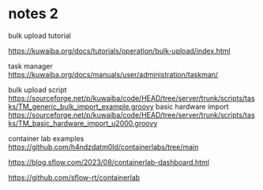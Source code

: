 # notes 2

bulk upload tutorial

https://kuwaiba.org/docs/tutorials/operation/bulk-upload/index.html

task manager https://kuwaiba.org/docs/manuals/user/administration/taskman/

bulk upload script https://sourceforge.net/p/kuwaiba/code/HEAD/tree/server/trunk/scripts/tasks/TM_generic_bulk_import_example.groovy
basic hardware import https://sourceforge.net/p/kuwaiba/code/HEAD/tree/server/trunk/scripts/tasks/TM_basic_hardware_import_u2000.groovy

container lab examples https://github.com/h4ndzdatm0ld/containerlabs/tree/main


https://blog.sflow.com/2023/08/containerlab-dashboard.html

https://github.com/sflow-rt/containerlab